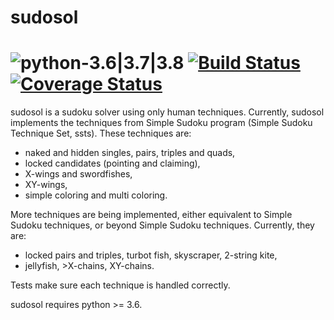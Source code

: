# sudosol

# ![python-3.6|3.7|3.8](https://img.shields.io/badge/python-3.6%20|%203.7%20|%203.8-blue) [![Build Status](https://travis-ci.org/GillesArcas/sudosol.svg?branch=master)](https://travis-ci.org/GillesArcas/sudosol) [![Coverage Status](https://coveralls.io/repos/github/GillesArcas/sudosol/badge.svg?branch=master)](https://coveralls.io/github/GillesArcas/sudosol?branch=master)

sudosol is a sudoku solver using only human techniques. Currently, sudosol implements the techniques from Simple Sudoku program (Simple Sudoku Technique Set, ssts). These techniques are:

- naked and hidden singles, pairs, triples and quads,
- locked candidates (pointing and claiming),
- X-wings and swordfishes,
- XY-wings,
- simple coloring and multi coloring.

More techniques are being implemented, either equivalent to Simple Sudoku techniques, or beyond Simple Sudoku techniques. Currently, they are:

- locked pairs and triples, turbot fish, skyscraper, 2-string kite,
- jellyfish, >X-chains, XY-chains.

Tests make sure each technique is handled correctly.

sudosol requires python >= 3.6.
